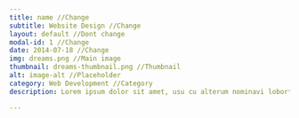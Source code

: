 ```yaml
---
title: name //Change
subtitle: Website Design //Change
layout: default //Dont change
modal-id: 1 //Change
date: 2014-07-18 //Change
img: dreams.png //Main image
thumbnail: dreams-thumbnail.png //Thumbnail
alt: image-alt //Placeholder
category: Web Development //Category
description: Lorem ipsum dolor sit amet, usu cu alterum nominavi lobortis. At duo novum diceret. Tantas apeirian vix et, usu sanctus postulant inciderint ut, populo diceret necessitatibus in vim. Cu eum dicam feugiat noluisse.

---
```

